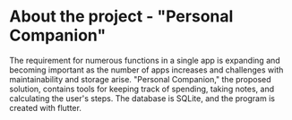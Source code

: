 # About the project - "Personal Companion"

The requirement for numerous functions in a single app is expanding and becoming important as the number of apps increases and challenges with maintainability and storage arise. "Personal Companion," the proposed solution, contains tools for keeping track of spending, taking notes, and calculating the user's steps. The database is SQLite, and the program is created with flutter. 

